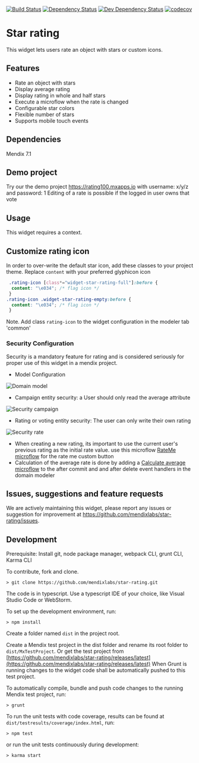 [![Build Status](https://travis-ci.org/mendixlabs/star-rating.svg?branch=master)](https://travis-ci.org/mendixlabs/star-rating)
[![Dependency Status](https://david-dm.org/mendixlabs/star-rating.svg)](https://david-dm.org/mendixlabs/star-rating)
[![Dev Dependency Status](https://david-dm.org/mendixlabs/star-rating.svg#info=devDependencies)](https://david-dm.org/mendixlabs/star-rating#info=devDependencies)
[![codecov](https://codecov.io/gh/mendixlabs/star-rating/branch/master/graph/badge.svg)](https://codecov.io/gh/mendixlabs/star-rating)

# Star rating
This widget lets users rate an object with stars or custom icons.

## Features
* Rate an object with stars
* Display average rating
* Display rating in whole and half stars
* Execute a microflow when the rate is changed
* Configurable star colors
* Flexible number of stars
* Supports mobile touch events

## Dependencies
Mendix 7.1

## Demo project
Try our the demo project https://rating100.mxapps.io with username: x/y/z and password: 1
Editing of a rate is possible if the logged in user owns that vote

## Usage
This widget requires a context.

## Customize rating icon
In order to over-write the default star icon, add these classes to your project theme. Replace `content` with your preferred glyphicon icon
``` css
 .rating-icon [class*="widget-star-rating-full"]:before {
  content: "\e034"; /* flag icon */ 
 }
.rating-icon .widget-star-rating-empty:before {
  content: "\e034"; /* flag icon */
 }
```
Note. Add class `rating-icon` to the widget configuration in the modeler tab 'common'

### Security Configuration

Security is a mandatory feature for rating and is considered seriously for proper use of this widget in a mendix project.
 - Model Configuration

 ![Domain model](/assets/domain_model.jpg)
 - Campaign entity security: a User should only read the average attribute 
 
 ![Security campaign](/assets/security_campaign.jpg)
 - Rating or voting entity security: The user can only write their own rating 
 
 ![Security rate](/assets/security_rate.jpg)
 - When creating a new rating, its important to use the current user's previous rating as the initial rate value. use this microflow [RateMe microflow](https://modelshare.mendix.com/models/d7ece331-49d4-4464-a2e2-ea75528a0367/rate-me) for the rate me custom button
 - Calculation of the average rate is done by adding a [Calculate average microflow](https://modelshare.mendix.com/models/d27114b6-e2fb-4d79-aa39-8c60a6477ca8/calculate-average-rate) to the after commit and and after delete event handlers in the domain modeler

## Issues, suggestions and feature requests
We are actively maintaining this widget, please report any issues or suggestion for improvement at https://github.com/mendixlabs/star-rating/issues.

## Development
Prerequisite: Install git, node package manager, webpack CLI, grunt CLI, Karma CLI

To contribute, fork and clone.

    > git clone https://github.com/mendixlabs/star-rating.git

The code is in typescript. Use a typescript IDE of your choice, like Visual Studio Code or WebStorm.

To set up the development environment, run:

    > npm install

Create a folder named `dist` in the project root.

Create a Mendix test project in the dist folder and rename its root folder to `dist/MxTestProject`. Or get the test project from [https://github.com/mendixlabs/star-rating/releases/latest](https://github.com/mendixlabs/star-rating/releases/latest) When Grunt is running changes to the widget code shall be automatically pushed to this test project.

To automatically compile, bundle and push code changes to the running Mendix test project, run:

    > grunt

To run the unit tests with code coverage, results can be found at `dist/testresults/coverage/index.html`, run:

    > npm test

or run the unit tests continuously during development:

    > karma start
